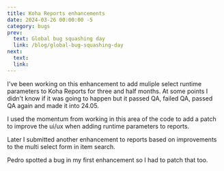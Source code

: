 ```yaml
---
title: Koha Reports enhancements
date: 2024-03-26 00:00:00 -5
category: bugs
prev:
  text: Global bug squashing day
  link: /blog/global-bug-squashing-day
next:
  text:
  link: 
---
```


I've been working on this enhancement to add muliple select runtime parameters to Koha Reports for three and half months. At some points I didn't know if it was going to happen but it passed QA, failed QA, passed QA again and made it into 24.05.
<Bug :id='35746'/>

I used the momentum from working in this area of the code to add a patch to improve the ui/ux when adding runtime parameters to reports.
<Bug :id='35856'/>

Later I submitted another enhancement to reports based on improvements to the multi select form in item search.
<Bug :id='37050'/>

Pedro spotted a bug in my first enhancement so I had to patch that too.
<Bug :id='37077'/>


